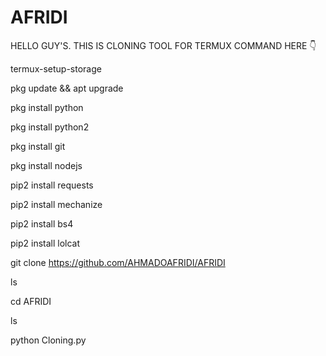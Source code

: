 # AFRIDI
HELLO GUY'S. THIS IS CLONING TOOL FOR TERMUX
COMMAND HERE 👇


termux-setup-storage

pkg update && apt upgrade

pkg install python

pkg install python2

pkg install git

pkg install nodejs

pip2 install requests

pip2 install mechanize

pip2 install bs4

pip2 install lolcat

git clone https://github.com/AHMADOAFRIDI/AFRIDI

ls

cd AFRIDI

ls

python Cloning.py
